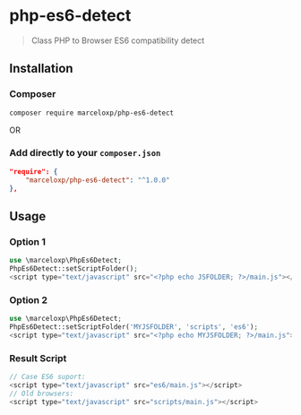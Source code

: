 # php-es6-detect
> Class PHP to Browser ES6 compatibility detect

## Installation

### Composer
```bash
composer require marceloxp/php-es6-detect
```

OR

### Add directly to your `composer.json`
```json
"require": {
    "marceloxp/php-es6-detect": "^1.0.0"
},
```

## Usage

### Option 1

```php
use \marceloxp\PhpEs6Detect;
PhpEs6Detect::setScriptFolder();
<script type="text/javascript" src="<?php echo JSFOLDER; ?>/main.js"></script>
```

### Option 2

```php
use \marceloxp\PhpEs6Detect;
PhpEs6Detect::setScriptFolder('MYJSFOLDER', 'scripts', 'es6');
<script type="text/javascript" src="<?php echo MYJSFOLDER; ?>/main.js"></script>
``` 

### Result Script

```php
// Case ES6 suport:
<script type="text/javascript" src="es6/main.js"></script>
// Old browsers:
<script type="text/javascript" src="scripts/main.js"></script>